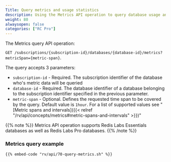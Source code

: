 ```yaml
---
Title: Query metrics and usage statistics
description: Using the Metrics API operation to query database usage and statistics information
weight: 80
alwaysopen: false
categories: ["RC Pro"]
---
```


The Metrics query API operation:

`GET /subscriptions/{subscription-id}/databases/{database-id}/metrics?metricSpan={metric-span}`.

The query accepts 3 parameters:

- `subscription-id` - Required. The subscription identifier of the database who's metric data will be queried
- `database-id` - Required. The database identifier of a database belonging to the subscription identifier specified in the previous parameter.
- `metric-span` - Optional. Defines the requested time span to be covered by the query. Default value is `1hour`. For a list of supported values see "[Metric spans and intervals]({{< relref  "/rv/api/concepts/metrics#metric-spans-and-intervals" >}})"


{{% note %}}
Metrics API operation supports Redis Labs Essentials databases as well as Redis Labs Pro databases.
{{% /note %}}


### Metrics query example

```shell
{{% embed-code "rv/api/70-query-metrics.sh" %}}
```
